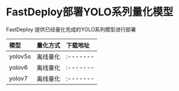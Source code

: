# FastDeploy部署YOLO系列量化模型

FastDeploy 提供已经量化完成的YOLO系列模型进行部署

| 模型 | 量化方式 | 下载地址 |
| :--- | :--- | :------- |
| yolov5s | 离线量化 | :------- |
| yolov6 | 离线量化 | :------- |
| yolov7 | 离线量化 | :------- |  
